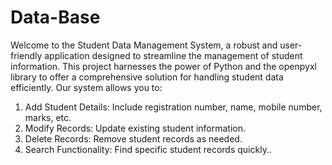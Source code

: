 # Data-Base
Welcome to the Student Data Management System, a robust and user-friendly application designed to streamline the management of student information. This project harnesses the power of Python and the openpyxl library to offer a comprehensive solution for handling student data efficiently.
Our system allows you to:
1. Add Student Details: Include registration number, name, mobile number, marks, etc.
2. Modify Records: Update existing student information.
3. Delete Records: Remove student records as needed.
4. Search Functionality: Find specific student records quickly..
